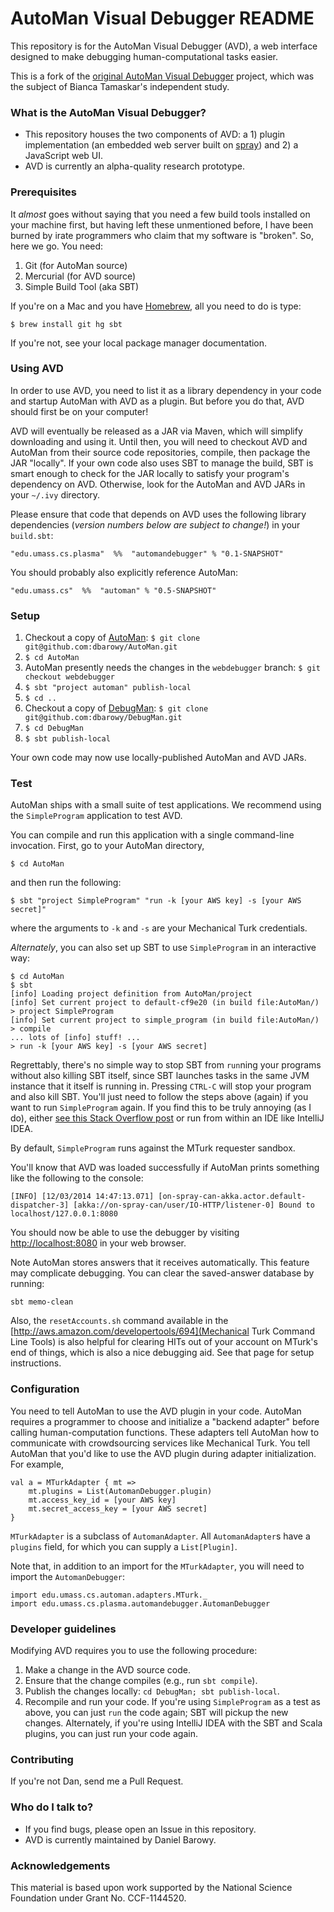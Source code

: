 # AutoMan Visual Debugger README #

This repository is for the AutoMan Visual Debugger (AVD), a web interface designed to make debugging human-computational tasks easier.

This is a fork of the [original AutoMan Visual Debugger](https://bitbucket.org/btamaskar/automan-debugger) project, which was the subject of Bianca Tamaskar's independent study.

### What is the AutoMan Visual Debugger? ###

* This repository houses the two components of AVD: a 1) plugin implementation (an embedded web server built on [spray](http://spray.io/)) and 2) a JavaScript web UI.
* AVD is currently an alpha-quality research prototype.

### Prerequisites ###

It _almost_ goes without saying that you need a few build tools installed on your machine first, but having left these unmentioned before, I have been burned by irate programmers who claim that my software is "broken".  So, here we go.  You need:

1. Git (for AutoMan source)
2. Mercurial (for AVD source)
3. Simple Build Tool (aka SBT)

If you're on a Mac and you have [Homebrew](http://brew.sh/), all you need to do is type:

```
$ brew install git hg sbt
```

If you're not, see your local package manager documentation.

### Using AVD ###

In order to use AVD, you need to list it as a library dependency in your code and startup AutoMan with AVD as a plugin.  But before you do that, AVD should first be on your computer!

AVD will eventually be released as a JAR via Maven, which will simplify downloading and using it.  Until then, you will need to checkout AVD and AutoMan from their source code repositories, compile, then package the JAR "locally".  If your own code also uses SBT to manage the build, SBT is smart enough to check for the JAR locally to satisfy your program's dependency on AVD.  Otherwise, look for the AutoMan and AVD JARs in your `~/.ivy` directory.

Please ensure that code that depends on AVD uses the following library dependencies (*version numbers below are subject to change!*) in your `build.sbt`:

`"edu.umass.cs.plasma"  %%  "automandebugger" % "0.1-SNAPSHOT"`

You should probably also explicitly reference AutoMan:

`"edu.umass.cs"  %%  "automan" % "0.5-SNAPSHOT"`

### Setup ###

1. Checkout a copy of [AutoMan](https://github.com/dbarowy/AutoMan): `$ git clone git@github.com:dbarowy/AutoMan.git`
2. `$ cd AutoMan`
3. AutoMan presently needs the changes in the `webdebugger` branch: `$ git checkout webdebugger`
3. `$ sbt "project automan" publish-local`
4. `$ cd ..`
5. Checkout a copy of [DebugMan](https://github.com/dbarowy/DebugMan): `$ git clone git@github.com:dbarowy/DebugMan.git`
6. `$ cd DebugMan`
7. `$ sbt publish-local`

Your own code may now use locally-published AutoMan and AVD JARs.

### Test ###

AutoMan ships with a small suite of test applications.  We recommend using the `SimpleProgram` application to test AVD.

You can compile and run this application with a single command-line invocation.  First, go to your AutoMan directory,

```
$ cd AutoMan
```

and then run the following:

```
$ sbt "project SimpleProgram" "run -k [your AWS key] -s [your AWS secret]"
```

where the arguments to `-k` and `-s` are your Mechanical Turk credentials.

_Alternately_, you can also set up SBT to use `SimpleProgram` in an interactive way:

```
$ cd AutoMan
$ sbt
[info] Loading project definition from AutoMan/project
[info] Set current project to default-cf9e20 (in build file:AutoMan/)
> project SimpleProgram
[info] Set current project to simple_program (in build file:AutoMan/)
> compile
... lots of [info] stuff! ...
> run -k [your AWS key] -s [your AWS secret]
```

Regrettably, there's no simple way to stop SBT from `run`ning your programs without also killing SBT itself, since SBT launches tasks in the same JVM instance that it itself is running in.  Pressing `CTRL-C` will stop your program and also kill SBT.  You'll just need to follow the steps above (again) if you want to run `SimpleProgram` again.  If you find this to be truly annoying (as I do), either [see this Stack Overflow post](http://stackoverflow.com/questions/5137460/sbt-stop-run-without-exiting) or run from within an IDE like IntelliJ IDEA.

By default, `SimpleProgram` runs against the MTurk requester sandbox.

You'll know that AVD was loaded successfully if AutoMan prints something like the following to the console:

`[INFO] [12/03/2014 14:47:13.071] [on-spray-can-akka.actor.default-dispatcher-3] [akka://on-spray-can/user/IO-HTTP/listener-0] Bound to localhost/127.0.0.1:8080`

You should now be able to use the debugger by visiting [http://localhost:8080](http://localhost:8080) in your web browser.

Note AutoMan stores answers that it receives automatically.  This feature may complicate debugging.  You can clear the saved-answer database by running:

```
sbt memo-clean
```

Also, the `resetAccounts.sh` command available in the [http://aws.amazon.com/developertools/694](Mechanical Turk Command Line Tools) is also helpful for clearing HITs out of your account on MTurk's end of things, which is also a nice debugging aid.  See that page for setup instructions.


### Configuration ###

You need to tell AutoMan to use the AVD plugin in your code.  AutoMan requires a programmer to choose and initialize a "backend adapter" before calling human-computation functions.  These adapters tell AutoMan how to communicate with crowdsourcing services like Mechanical Turk.  You tell AutoMan that you'd like to use the AVD plugin during adapter initialization.  For example,

```
val a = MTurkAdapter { mt =>
    mt.plugins = List(AutomanDebugger.plugin)
    mt.access_key_id = [your AWS key]
    mt.secret_access_key = [your AWS secret]
}
```

`MTurkAdapter` is a subclass of `AutomanAdapter`.  All `AutomanAdapter`s have a `plugins` field, for which you can supply a `List[Plugin]`.

Note that, in addition to an import for the `MTurkAdapter`, you will need to import the `AutomanDebugger`:

```
import edu.umass.cs.automan.adapters.MTurk._
import edu.umass.cs.plasma.automandebugger.AutomanDebugger
```

### Developer guidelines ###

Modifying AVD requires you to use the following procedure:

1. Make a change in the AVD source code.
2. Ensure that the change compiles (e.g., run `sbt compile`).
3. Publish the changes locally: `cd DebugMan; sbt publish-local`.
4. Recompile and run your code.  If you're using `SimpleProgram` as a test as above, you can just `run` the code again; SBT will pickup the new changes.  Alternately, if you're using IntelliJ IDEA with the SBT and Scala plugins, you can just run your code again.

### Contributing ###

If you're not Dan, send me a Pull Request.

### Who do I talk to? ###

* If you find bugs, please open an Issue in this repository.
* AVD is currently maintained by Daniel Barowy.

### Acknowledgements ###

This material is based upon work supported by the National Science Foundation under Grant No. CCF-1144520.
